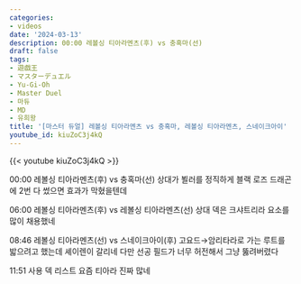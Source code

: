 ```yaml
---
categories:
- videos
date: '2024-03-13'
description: 00:00 레볼싱 티아라멘츠(후) vs 충혹마(선)
draft: false
tags:
- 遊戯王
- マスターデュエル
- Yu-Gi-Oh
- Master Duel
- 마듀
- MD
- 유희왕
title: '[마스터 듀얼] 레볼싱 티아라멘츠 vs 충혹마, 레볼싱 티아라멘츠, 스네이크아이'
youtube_id: kiuZoC3j4kQ
---
```



{{< youtube kiuZoC3j4kQ >}}

00:00 레볼싱 티아라멘츠(후) vs 충혹마(선)
상대가 뵐러를 정직하게 블랙 로즈 드래곤에 2번 다 썼으면 효과가 막혔을텐데

06:00 레볼싱 티아라멘츠(후) vs 레볼싱 티아라멘츠(선)
상대 덱은 크샤트리라 요소를 많이 채용했네

08:46 레볼싱 티아라멘츠(선) vs 스네이크아이(후)
고요드→암리타라로 가는 루트를 밟으려고 했는데 셰이렌이 갈리네
다만 선공 필드가 너무 허전해서 그냥 뚫려버렸다

11:51 사용 덱 리스트
요즘 티아라 진짜 많네